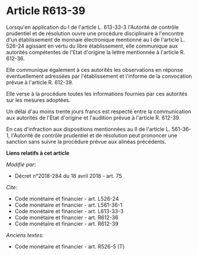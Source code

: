 # Article R613-39

Lorsqu'en application du I de l'article L. 613-33-3 l'Autorité de contrôle prudentiel et de résolution ouvre une procédure
disciplinaire à l'encontre d'un établissement de monnaie électronique mentionné au I de l'article L. 526-24 agissant en vertu
du libre établissement, elle communique aux autorités compétentes de l'Etat d'origine la lettre mentionnée à l'article R.
612-36. 

Elle communique également à ces autorités les observations en réponse éventuellement adressées par l'établissement et
l'informe de la convocation prévue à l'article R. 612-39. 

Elle verse à la procédure toutes les informations fournies par ces autorités sur les mesures adoptées. 

Un délai d'au moins trente jours francs est respecté entre la communication aux autorités de l'Etat d'origine et l'audition
prévue à l'article R. 612-39. 

En cas d'infraction aux dispositions mentionnées au II de l'article L. 561-36-1, l'Autorité de contrôle prudentiel et de
résolution peut prononcer une sanction sans suivre la procédure prévue aux alinéas précédents.

**Liens relatifs à cet article**

_Modifié par_:

  - Décret n°2018-284 du 18 avril 2018 - art. 75

_Cite_:

  - Code monétaire et financier - art. L526-24
  - Code monétaire et financier - art. L561-36-1
  - Code monétaire et financier - art. L613-33-3
  - Code monétaire et financier - art. R612-36
  - Code monétaire et financier - art. R612-39

_Anciens textes_:

  - Code monétaire et financier - art. R526-5 (T)
